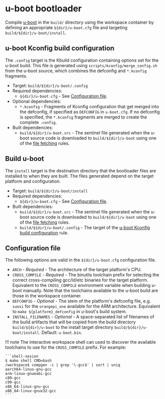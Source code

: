 # u-boot bootloader

Compile [u-boot](https://www.u-boot.org/) in the `build/` directory using
the workspace container by defining an appropriate
`${dir}/u-boot.cfg` file and targeting `build/${dir}/u-boot/install`.

## u-boot Kconfig build configuration

The `.config` target is the Kbuild configuration containing options
set for the u-boot build.
This file is generated using `scripts/kconfig/merge_config.sh` from the
u-boot source, which combines the defconfig and `*.kconfig` fragments.

  - Target: `build/${dir}/u-boot/.config`
  - Required dependencies:
    - `${dir}/u-boot.cfg` - See [Configuration file](#configuration-file).
  - Optional dependencies:
    - `*.kconfig` - Fragments of Kconfig configuration that get merged
      into the defconfig, if specified as `DEFCONFIG` in `u-boot.cfg`.
      If no defconfig is specified, the `*.kconfig` fragments are merged
      to create the complete `.config`.
  - Built dependencies:
    - `build/${dir}/u-boot.src` - The sentinel file generated when the u-boot
      source code is downloaded to `build/${dir}/u-boot` using one of the
      [file fetching](file-fetch.md) rules.

## Build u-boot

The `install` target is the destination directory that the bootloader
files are installed to when they are built.
The files generated depend on the target platform and configuration.

  - Target: `build/${dir}/u-boot/install`
  - Required dependencies:
    - `${dir}/u-boot.cfg` - See [Configuration file](#configuration-file).
  - Built dependencies:
    - `build/${dir}/u-boot.src` - The sentinel file generated when the u-boot
      source code is downloaded to `build/${dir}/u-boot` using one of the
      [file fetching](file-fetch.md) rules.
    - `build/${dir}/u-boot/.config` - The target of the
      [u-boot Kconfig build configuration](#u-boot-kconfig-build-configuration) rule.

## Configuration file

The following options are valid in the `${dir}/u-boot.cfg` configuration file.

  - `ARCH` - *Required* - The architecture of the target platform's CPU.
  - `CROSS_COMPILE` - *Required* - The binutils toolchain prefix for selecting the correct
    cross-compiling gcc/ld/etc binaries for the target platform.
    Equivalent to the `CROSS_COMPILE` environment variable when building u-boot manually. 
    Note that the toolchains available to the u-boot build are those in the workspace container.
  - `DEFCONFIG` - *Optional* - The stem of the platform's defconfig file, e.g. `sunxi` for
    the `orangepi_one` available for the ARM architecture.
    Equivalent to `make ${platform}_defconfig` in u-boot's build system.
  - `INSTALL_FILENAMES` - *Optional* - A space-separated list of filenames of
    the build artifacts that will be copied from the build directory
    `build/${dir}/u-boot` to the install target directory
    `build/${dir}/u-boot/install`.
    Default: `u-boot.bin`.

!!! note
    The interactive workspace shell can used to discover the available
    toolchains to use for the `CROSS_COMPILE` prefix.
    For example:

    ```shell-sesion
    $ make shell CMD=bash
    /workspace$ compgen -c | grep '\-gcc$' | sort | uniq
    aarch64-linux-gnu-gcc
    arm-linux-gnueabi-gcc
    c89-gcc
    c99-gcc
    x86_64-linux-gnu-gcc
    x86_64-linux-gnux32-gcc
    ```
